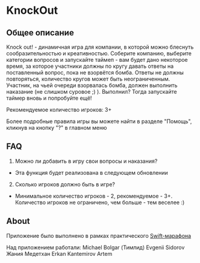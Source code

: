 # KnockOut

## Общее описание
Knock out! - динамичная игра для компании, в которой можно блеснуть сообразительностью и креативностью. Соберите компанию, выберите категории вопросов и запускайте таймеп - вам будет дано некоторое время, за которое участники должны по кругу давать ответы на поставленный вопрос, пока не взорвётся бомба. Ответы не должны повторяться, количество кругов может быть неограниченным. Участник, на чьей очереди взорвалась бомба, должен выполнить наказание (не слишком суровое ;) ). Выполнил? Тогда запускайте таймер вновь и попробуйте ещё!

Рекомендуемое количество игроков: 3+

Более подробные правила игры вы можете найти в разделе "Помощь", кликнув на кнопку "?" в главном меню

## FAQ

1. Можно ли добавить в игру свои вопросы и наказания?
- Эта функция будет реализована в следующем обновлении

2. Сколько игроков должно быть в игре?
- Минимальное количество игроков - 2, рекомендуемое - 3+. Количество игроков не ограничено, чем больше - тем веселее :)

## About
Приложение было выполнено в рамках практического <a href="https://boosty.to/swiftmarathon?from=email" style="text-decoration:underline;">Swift-марафона</a> 


Над приложением работали: 
<a href="https://github.com/michaelbolgar" style="text-decoration:none;">Michael Bolgar</a> (Тимлид)
<a href="https://github.com/U-ggg" style="text-decoration:none;">Evgenii Sidorov</a> 
<a href="https://github.com/medetkhanzhaniya" style="text-decoration:none;">Жания Медетхан</a>
<a href="https://github.com/erkanForester" style="text-decoration:none;">Erkan Kantemirov</a>
<a href="https://github.com/Ressevet" style="text-decoration:none;">Artem</a>
